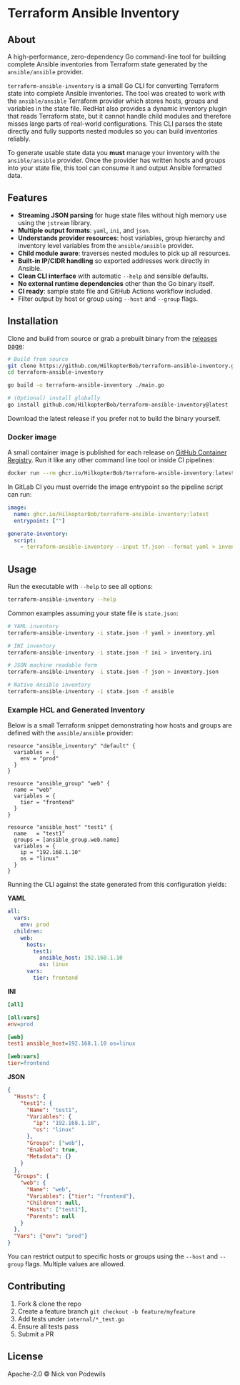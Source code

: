 # Terraform Ansible Inventory

## About

A high-performance, zero-dependency Go command-line tool for building complete
Ansible inventories from Terraform state generated by the `ansible/ansible`
provider.

`terraform-ansible-inventory` is a small Go CLI for converting Terraform state
into complete Ansible inventories. The tool was created to work with the
`ansible/ansible` Terraform provider which stores hosts, groups and variables in
the state file. RedHat also provides a dynamic inventory plugin that reads
Terraform state, but it cannot handle child modules and therefore misses large
parts of real-world configurations. This CLI parses the state directly and
fully supports nested modules so you can build inventories reliably.

To generate usable state data you **must** manage your inventory with the
`ansible/ansible` provider. Once the provider has written hosts and groups into
your state file, this tool can consume it and output Ansible formatted data.


## Features

- **Streaming JSON parsing** for huge state files without high memory use using the `jstream` library.
- **Multiple output formats**: `yaml`, `ini`, and `json`.
- **Understands provider resources**: host variables, group hierarchy and
  inventory level variables from the `ansible/ansible` provider.
- **Child module aware**: traverses nested modules to pick up all resources.
- **Built-in IP/CIDR handling** so exported addresses work directly in Ansible.
- **Clean CLI interface** with automatic `--help` and sensible defaults.
- **No external runtime dependencies** other than the Go binary itself.
- **CI ready**: sample state file and GitHub Actions workflow included.
- Filter output by host or group using `--host` and `--group` flags.

## Installation

Clone and build from source or grab a prebuilt binary from the
[releases page](https://github.com/HilkopterBob/terraform-ansible-inventory/releases):

```bash
# Build from source
git clone https://github.com/HilkopterBob/terraform-ansible-inventory.git
cd terraform-ansible-inventory

go build -o terraform-ansible-inventory ./main.go

# (Optional) install globally
go install github.com/HilkopterBob/terraform-ansible-inventory@latest
```

Download the latest release if you prefer not to build the binary yourself.

### Docker image

A small container image is published for each release on
[GitHub Container Registry](https://ghcr.io). Run it like any other command line
tool or inside CI pipelines:

```bash
docker run --rm ghcr.io/HilkopterBob/terraform-ansible-inventory:latest --help
```

In GitLab CI you must override the image entrypoint so the pipeline script can
run:

```yaml
image:
  name: ghcr.io/HilkopterBob/terraform-ansible-inventory:latest
  entrypoint: [""]

generate-inventory:
  script:
    - terraform-ansible-inventory --input tf.json --format yaml > inventory.yaml
```

## Usage

Run the executable with `--help` to see all options:

```bash
terraform-ansible-inventory --help
```

Common examples assuming your state file is `state.json`:

```bash
# YAML inventory
terraform-ansible-inventory -i state.json -f yaml > inventory.yml

# INI inventory
terraform-ansible-inventory -i state.json -f ini > inventory.ini

# JSON machine readable form
terraform-ansible-inventory -i state.json -f json > inventory.json

# Native Ansible inventory
terraform-ansible-inventory -i state.json -f ansible
```

### Example HCL and Generated Inventory

Below is a small Terraform snippet demonstrating how hosts and groups are
defined with the `ansible/ansible` provider:

```hcl
resource "ansible_inventory" "default" {
  variables = {
    env = "prod"
  }
}

resource "ansible_group" "web" {
  name = "web"
  variables = {
    tier = "frontend"
  }
}

resource "ansible_host" "test1" {
  name   = "test1"
  groups = [ansible_group.web.name]
  variables = {
    ip = "192.168.1.10"
    os = "linux"
  }
}
```

Running the CLI against the state generated from this configuration yields:

**YAML**

```yaml
all:
  vars:
    env: prod
  children:
    web:
      hosts:
        test1:
          ansible_host: 192.168.1.10
          os: linux
      vars:
        tier: frontend
```

**INI**

```ini
[all]

[all:vars]
env=prod

[web]
test1 ansible_host=192.168.1.10 os=linux

[web:vars]
tier=frontend
```

**JSON**

```json
{
  "Hosts": {
    "test1": {
      "Name": "test1",
      "Variables": {
        "ip": "192.168.1.10",
        "os": "linux"
      },
      "Groups": ["web"],
      "Enabled": true,
      "Metadata": {}
    }
  },
  "Groups": {
    "web": {
      "Name": "web",
      "Variables": {"tier": "frontend"},
      "Children": null,
      "Hosts": ["test1"],
      "Parents": null
    }
  },
  "Vars": {"env": "prod"}
}
```


You can restrict output to specific hosts or groups using the `--host` and
`--group` flags. Multiple values are allowed.

## Contributing

1. Fork & clone the repo
2. Create a feature branch `git checkout -b feature/myfeature`
3. Add tests under `internal/*_test.go`
4. Ensure all tests pass
5. Submit a PR

## License

Apache-2.0 © Nick von Podewils
